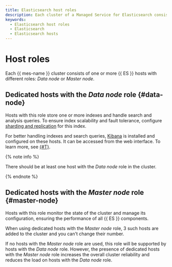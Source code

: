 ```yaml
---
title: Elasticsearch host roles
description: Each cluster of a Managed Service for Elasticsearch consists of one or more Elasticsearch hosts with different Data node or Master node roles.
keywords:
  - Elasticsearch host roles
  - Elasticsearch
  - Elasticsearch hosts
---
```


# Host roles

Each {{ mes-name }} cluster consists of one or more {{ ES }} hosts with different roles: _Data node_ or _Master node_.

## Dedicated hosts with the _Data node_ role {#data-node}

Hosts with this role store one or more indexes and handle search and analysis queries. To ensure index scalability and fault tolerance, configure [sharding and replication](scalability-and-resilience.md) for this index.

For better handling indexes and search queries, [Kibana](https://www.elastic.co/kibana/features) is installed and configured on these hosts. It can be accessed from the web interface. To learn more, see [{#T}](../operations/cluster-connect.md).

{% note info %}

There should be at least one host with the _Data node_ role in the cluster.

{% endnote %}

## Dedicated hosts with the _Master node_ role {#master-node}

Hosts with this role monitor the state of the cluster and manage its configuration, ensuring the performance of all {{ ES }} components.

When using dedicated hosts with the _Master node_ role, 3 such hosts are added to the cluster and you can't change their number.

If no hosts with the _Master node_ role are used, this role will be supported by hosts with the _Data node_ role. However, the presence of dedicated hosts with the _Master node_ role increases the overall cluster reliability and reduces the load on hosts with the _Data node_ role.

